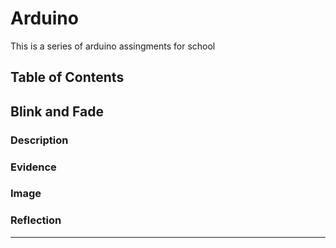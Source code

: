 # Arduino
This is a series of arduino assingments for school
## Table of Contents

## Blink and Fade 

### Description

### Evidence

### Image

### Reflection


---
